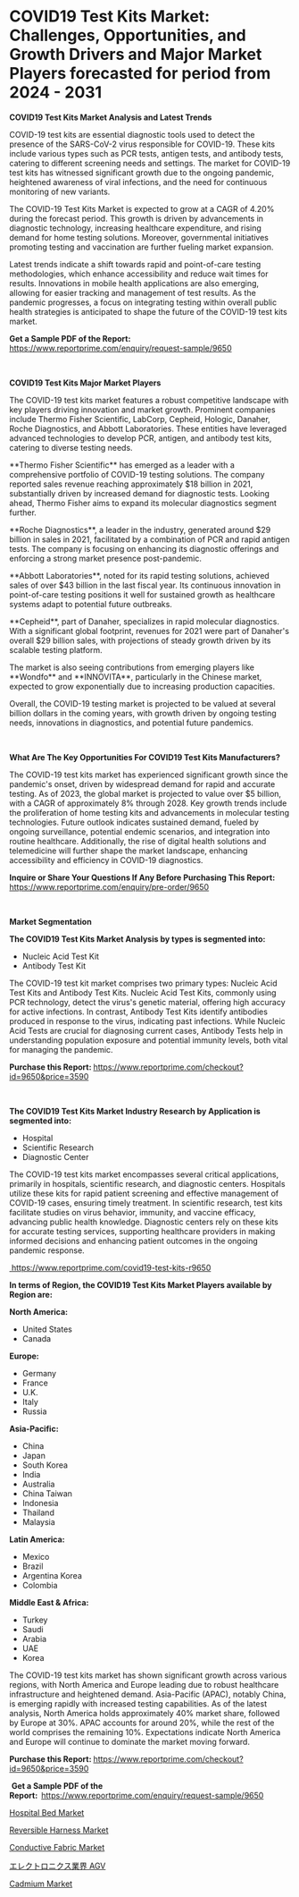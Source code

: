 <p><h1>COVID19 Test Kits Market: Challenges, Opportunities, and Growth Drivers and Major Market Players forecasted for period from 2024 - 2031</h1></p><p><strong>COVID19 Test Kits Market Analysis and Latest Trends</strong></p>
<p><p>COVID-19 test kits are essential diagnostic tools used to detect the presence of the SARS-CoV-2 virus responsible for COVID-19. These kits include various types such as PCR tests, antigen tests, and antibody tests, catering to different screening needs and settings. The market for COVID-19 test kits has witnessed significant growth due to the ongoing pandemic, heightened awareness of viral infections, and the need for continuous monitoring of new variants.</p><p>The COVID-19 Test Kits Market is expected to grow at a CAGR of 4.20% during the forecast period. This growth is driven by advancements in diagnostic technology, increasing healthcare expenditure, and rising demand for home testing solutions. Moreover, governmental initiatives promoting testing and vaccination are further fueling market expansion. </p><p>Latest trends indicate a shift towards rapid and point-of-care testing methodologies, which enhance accessibility and reduce wait times for results. Innovations in mobile health applications are also emerging, allowing for easier tracking and management of test results. As the pandemic progresses, a focus on integrating testing within overall public health strategies is anticipated to shape the future of the COVID-19 test kits market.</p></p>
<p><strong>Get a Sample PDF of the Report:&nbsp;</strong> <a href="https://www.reportprime.com/enquiry/request-sample/9650">https://www.reportprime.com/enquiry/request-sample/9650</a></p>
<p>&nbsp;</p>
<p><strong>COVID19 Test Kits Major Market Players</strong></p>
<p><p>The COVID-19 test kits market features a robust competitive landscape with key players driving innovation and market growth. Prominent companies include Thermo Fisher Scientific, LabCorp, Cepheid, Hologic, Danaher, Roche Diagnostics, and Abbott Laboratories. These entities have leveraged advanced technologies to develop PCR, antigen, and antibody test kits, catering to diverse testing needs.</p><p>**Thermo Fisher Scientific** has emerged as a leader with a comprehensive portfolio of COVID-19 testing solutions. The company reported sales revenue reaching approximately $18 billion in 2021, substantially driven by increased demand for diagnostic tests. Looking ahead, Thermo Fisher aims to expand its molecular diagnostics segment further.</p><p>**Roche Diagnostics**, a leader in the industry, generated around $29 billion in sales in 2021, facilitated by a combination of PCR and rapid antigen tests. The company is focusing on enhancing its diagnostic offerings and enforcing a strong market presence post-pandemic.</p><p>**Abbott Laboratories**, noted for its rapid testing solutions, achieved sales of over $43 billion in the last fiscal year. Its continuous innovation in point-of-care testing positions it well for sustained growth as healthcare systems adapt to potential future outbreaks.</p><p>**Cepheid**, part of Danaher, specializes in rapid molecular diagnostics. With a significant global footprint, revenues for 2021 were part of Danaher's overall $29 billion sales, with projections of steady growth driven by its scalable testing platform.</p><p>The market is also seeing contributions from emerging players like **Wondfo** and **INNOVITA**, particularly in the Chinese market, expected to grow exponentially due to increasing production capacities.</p><p>Overall, the COVID-19 testing market is projected to be valued at several billion dollars in the coming years, with growth driven by ongoing testing needs, innovations in diagnostics, and potential future pandemics.</p></p>
<p>&nbsp;</p>
<p><strong>What Are The Key Opportunities For COVID19 Test Kits Manufacturers?</strong></p>
<p><p>The COVID-19 test kits market has experienced significant growth since the pandemic's onset, driven by widespread demand for rapid and accurate testing. As of 2023, the global market is projected to value over $5 billion, with a CAGR of approximately 8% through 2028. Key growth trends include the proliferation of home testing kits and advancements in molecular testing technologies. Future outlook indicates sustained demand, fueled by ongoing surveillance, potential endemic scenarios, and integration into routine healthcare. Additionally, the rise of digital health solutions and telemedicine will further shape the market landscape, enhancing accessibility and efficiency in COVID-19 diagnostics.</p></p>
<p><strong>Inquire or Share Your Questions If Any Before Purchasing This Report:</strong> <a href="https://www.reportprime.com/enquiry/pre-order/9650">https://www.reportprime.com/enquiry/pre-order/9650</a></p>
<p>&nbsp;</p>
<p><strong>Market Segmentation</strong></p>
<p><strong>The COVID19 Test Kits Market Analysis by types is segmented into:</strong></p>
<p><ul><li>Nucleic Acid Test Kit</li><li>Antibody Test Kit</li></ul></p>
<p><p>The COVID-19 test kit market comprises two primary types: Nucleic Acid Test Kits and Antibody Test Kits. Nucleic Acid Test Kits, commonly using PCR technology, detect the virus's genetic material, offering high accuracy for active infections. In contrast, Antibody Test Kits identify antibodies produced in response to the virus, indicating past infections. While Nucleic Acid Tests are crucial for diagnosing current cases, Antibody Tests help in understanding population exposure and potential immunity levels, both vital for managing the pandemic.</p></p>
<p><strong>Purchase this Report:&nbsp;</strong><a href="https://www.reportprime.com/checkout?id=9650&price=3590">https://www.reportprime.com/checkout?id=9650&price=3590</a></p>
<p>&nbsp;</p>
<p><strong>The COVID19 Test Kits Market Industry Research by Application is segmented into:</strong></p>
<p><ul><li>Hospital</li><li>Scientific Research</li><li>Diagnostic Center</li></ul></p>
<p><p>The COVID-19 test kits market encompasses several critical applications, primarily in hospitals, scientific research, and diagnostic centers. Hospitals utilize these kits for rapid patient screening and effective management of COVID-19 cases, ensuring timely treatment. In scientific research, test kits facilitate studies on virus behavior, immunity, and vaccine efficacy, advancing public health knowledge. Diagnostic centers rely on these kits for accurate testing services, supporting healthcare providers in making informed decisions and enhancing patient outcomes in the ongoing pandemic response.</p></p>
<p><a href="https://www.reportprime.com/covid19-test-kits-r9650">&nbsp;https://www.reportprime.com/covid19-test-kits-r9650</a></p>
<p><strong>In terms of Region, the COVID19 Test Kits Market Players available by Region are:</strong></p>
<p>
    <p> <strong> North America: </strong>
        <ul>
            <li>United States</li>
            <li>Canada</li>
        </ul>
        </p> 
    <p> <strong> Europe: </strong>
        <ul>
            <li>Germany</li>
            <li>France</li>
            <li>U.K.</li>
            <li>Italy</li>
            <li>Russia</li>
        </ul>
        </p> 
    <p> <strong> Asia-Pacific: </strong>
        <ul>
            <li>China</li>
            <li>Japan</li>
            <li>South Korea</li>
            <li>India</li>
            <li>Australia</li>
            <li>China Taiwan</li>
            <li>Indonesia</li>
            <li>Thailand</li>
            <li>Malaysia</li>
        </ul>
        </p> 
    <p> <strong> Latin America: </strong>
        <ul>
            <li>Mexico</li>
            <li>Brazil</li>
            <li>Argentina Korea</li>
            <li>Colombia</li>
        </ul>
        </p> 
    <p> <strong> Middle East & Africa: </strong>
        <ul>
            <li>Turkey</li>
            <li>Saudi</li>
            <li>Arabia</li>
            <li>UAE</li>
            <li>Korea</li>
        </ul>
    </p>
    </p>
<p><p>The COVID-19 test kits market has shown significant growth across various regions, with North America and Europe leading due to robust healthcare infrastructure and heightened demand. Asia-Pacific (APAC), notably China, is emerging rapidly with increased testing capabilities. As of the latest analysis, North America holds approximately 40% market share, followed by Europe at 30%. APAC accounts for around 20%, while the rest of the world comprises the remaining 10%. Expectations indicate North America and Europe will continue to dominate the market moving forward.</p></p>
<p><strong>Purchase this Report: </strong><a href="https://www.reportprime.com/checkout?id=9650&price=3590">https://www.reportprime.com/checkout?id=9650&price=3590</a></p>
<p>&nbsp;<strong>Get a Sample PDF of the Report:&nbsp;&nbsp;</strong><a href="https://www.reportprime.com/enquiry/request-sample/9650">https://www.reportprime.com/enquiry/request-sample/9650</a></p>
<p><strong></strong></p>
<p><p><a href="https://www.linkedin.com/pulse/hospital-bed-market-trends-regional-insights-forecasted-yd2ze?trackingId=fR4m73aPSsSmPzTzzBdGOA%3D%3D">Hospital Bed Market</a></p><p><a href="https://medium.com/@amandawbrown02/this-report-aims-to-deliver-an-in-depth-analysis-of-the-global-reversible-harness-market-offering-692d807601fe">Reversible Harness Market</a></p><p><a href="https://issuu.com/reportprime-2/docs/conductive-fabric-market-size-2030._48faca7fcb4bee">Conductive Fabric Market</a></p><p><a href="https://medium.com/@jessicagtk0/electronics-industry-agv-market-%E3%81%AE%E3%82%B0%E3%83%AD%E3%83%BC%E3%83%90%E3%83%AB%E5%B8%82%E5%A0%B4%E6%A6%82%E8%A6%81%E3%81%AF-%E4%B8%96%E7%95%8C%E3%81%8A%E3%82%88%E3%81%B3%E4%B8%BB%E8%A6%81%E5%B8%82%E5%A0%B4%E3%81%AB%E3%81%8A%E3%81%91%E3%82%8B%E6%A5%AD%E7%95%8C%E3%81%AB%E5%BD%B1%E9%9F%BF%E3%82%92%E4%B8%8E%E3%81%88%E3%82%8B%E4%B8%BB%E8%A6%81%E3%81%AA%E3%83%88%E3%83%AC%E3%83%B3%E3%83%89%E3%81%AB%E3%81%A4%E3%81%84%E3%81%A6-%E7%8B%AC%E8%87%AA%E3%81%AE%E8%A6%96%E7%82%B9%E3%82%92%E6%8F%90%E4%BE%9B%E3%81%97%E3%81%BE%E3%81%99-381f9d4740f0">エレクトロニクス業界 AGV</a></p><p><a href="https://issuu.com/reportprime-2/docs/cadmium-market-size-2030.pptx_49ac1a19fe4e4c">Cadmium Market</a></p></p>